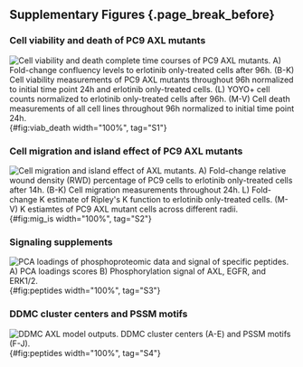 ## Supplementary Figures {.page_break_before}

### Cell viability and death of PC9 AXL mutants

![**Cell viability and death complete time courses of PC9 AXL mutants.** A) Fold-change confluency levels to erlotinib only-treated cells after 96h. (B-K) Cell viability measurements of PC9 AXL mutants throughout 96h normalized to initial time point 24h and erlotinib only-treated cells. (L) YOYO+ cell counts normalized to erlotinib only-treated cells after 96h. (M-V) Cell death measurements of all cell lines throughout 96h normalized to initial time point 24h.](figureS1.svg){#fig:viab_death width="100%", tag="S1"}

### Cell migration and island effect of PC9 AXL mutants

![**Cell migration and island effect of AXL mutants.** A) Fold-change relative wound density (RWD) percentage of PC9 cells to erlotinib only-treated cells after 14h. (B-K) Cell migration measurements throughout 24h. L) Fold-change K estimate of Ripley's K function to erlotinib only-treated cells. (M-V) K estiamtes of PC9 AXL mutant cells across different radii.](figureS2.svg){#fig:mig_is width="100%", tag="S2"}

### Signaling supplements

![**PCA loadings of phosphoproteomic data and signal of specific peptides.** A) PCA loadings scores B) Phosphorylation signal of AXL, EGFR, and ERK1/2.](figureS3.svg){#fig:peptides width="100%", tag="S3"}

### DDMC cluster centers and PSSM motifs

![**DDMC AXL model outputs.** DDMC cluster centers (A-E) and PSSM motifs (F-J).](figureS4.svg){#fig:peptides width="100%", tag="S4"}

